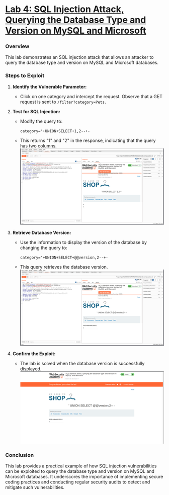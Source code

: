 # [Lab 4: SQL Injection Attack, Querying the Database Type and Version on MySQL and Microsoft](https://portswigger.net/web-security/sql-injection/examining-the-database/lab-querying-database-version-mysql-microsoft)


### Overview
This lab demonstrates an SQL injection attack that allows an attacker to query the database type and version on MySQL and Microsoft databases.

### Steps to Exploit

1. **Identify the Vulnerable Parameter:**
   - Click on one category and intercept the request. Observe that a GET request is sent to `/filter?category=Pets`.

2. **Test for SQL Injection:**
   - Modify the query to:
     ```plaintext
     category='+UNION+SELECT+1,2--+-
     ```
   - This returns "1" and "2" in the response, indicating that the query has two columns.
   ![Columns Identified](assets/4.1.png)

3. **Retrieve Database Version:**
   - Use the information to display the version of the database by changing the query to:
     ```plaintext
     category='+UNION+SELECT+@@version,2--+-
     ```
   - This query retrieves the database version.
   ![Database Version](assets/4.2.png)

4. **Confirm the Exploit:**
   - The lab is solved when the database version is successfully displayed.
   ![Lab Solved](assets/4.3.png)

### Conclusion
This lab provides a practical example of how SQL injection vulnerabilities can be exploited to query the database type and version on MySQL and Microsoft databases. It underscores the importance of implementing secure coding practices and conducting regular security audits to detect and mitigate such vulnerabilities.
